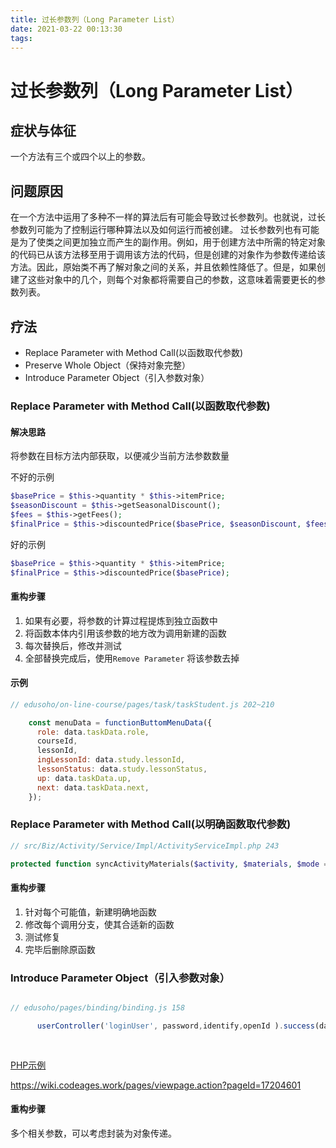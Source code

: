 ```yaml
---
title: 过长参数列（Long Parameter List）
date: 2021-03-22 00:13:30
tags:
---
```


# 过长参数列（Long Parameter List）

## 症状与体征
一个方法有三个或四个以上的参数。

<!-- more -->

## 问题原因

在一个方法中运用了多种不一样的算法后有可能会导致过长参数列。也就说，过长参数列可能为了控制运行哪种算法以及如何运行而被创建。
过长参数列也有可能是为了使类之间更加独立而产生的副作用。例如，用于创建方法中所需的特定对象的代码已从该方法移至用于调用该方法的代码，但是创建的对象作为参数传递给该方法。因此，原始类不再了解对象之间的关系，并且依赖性降低了。但是，如果创建了这些对象中的几个，则每个对象都将需要自己的参数，这意味着需要更长的参数列表。

## 疗法

* Replace Parameter with Method Call(以函数取代参数)
* Preserve Whole Object（保持对象完整）
* Introduce Parameter Object（引入参数对象）

### Replace Parameter with Method Call(以函数取代参数)

#### 解决思路
将参数在目标方法内部获取，以便减少当前方法参数数量

不好的示例
```php
$basePrice = $this->quantity * $this->itemPrice;
$seasonDiscount = $this->getSeasonalDiscount();
$fees = $this->getFees();
$finalPrice = $this->discountedPrice($basePrice, $seasonDiscount, $fees);
```

好的示例
```php
$basePrice = $this->quantity * $this->itemPrice;
$finalPrice = $this->discountedPrice($basePrice);
```



#### 重构步骤

1. 如果有必要，将参数的计算过程提炼到独立函数中
2. 将函数本体内引用该参数的地方改为调用新建的函数
3. 每次替换后，修改并测试
4. 全部替换完成后，使用`Remove Parameter` 将该参数去掉


#### 示例

```javascript
// edusoho/on-line-course/pages/task/taskStudent.js 202~210

    const menuData = functionButtomMenuData({
      role: data.taskData.role,
      courseId,
      lessonId,
      ingLessonId: data.study.lessonId,
      lessonStatus: data.study.lessonStatus,
      up: data.taskData.up,
      next: data.taskData.next,
    });
```


### Replace Parameter with Method Call(以明确函数取代参数)

```php
// src/Biz/Activity/Service/Impl/ActivityServiceImpl.php 243

protected function syncActivityMaterials($activity, $materials, $mode = 'create')

```

#### 重构步骤

1. 针对每个可能值，新建明确地函数
2. 修改每个调用分支，使其合适新的函数
3. 测试修复
4. 完毕后删除原函数

### Introduce Parameter Object（引入参数对象）

```javascript

// edusoho/pages/binding/binding.js 158

      userController('loginUser', password,identify,openId ).success(data=> {
      
      


```
[PHP示例](http://coding.codeages.work/edusoho/edusoho/-/blob/release/8.1.10/src/Biz/User/Service/Impl/UserServiceImpl.php)

https://wiki.codeages.work/pages/viewpage.action?pageId=17204601

#### 重构步骤

多个相关参数，可以考虑封装为对象传递。


